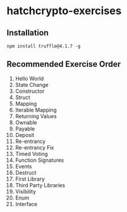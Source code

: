 # hatchcrypto-exercises

## Installation

```
npm install truffle@4.1.7 -g
```

## Recommended Exercise Order
1. Hello World
2. State Change
3. Constructor
4. Struct
5. Mapping
6. Iterable Mapping
7. Returning Values
8. Ownable
9. Payable
10. Deposit
11. Re-entrancy
12. Re-entrancy Fix
13. Timed Voting
14. Function Signatures
15. Events
16. Destruct
17. First Library
18. Third Party Libraries
19. Visibility
20. Enum
21. Interface
